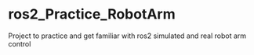 # ros2_Practice_RobotArm
Project to practice and get familiar with ros2 simulated and real robot arm control 
